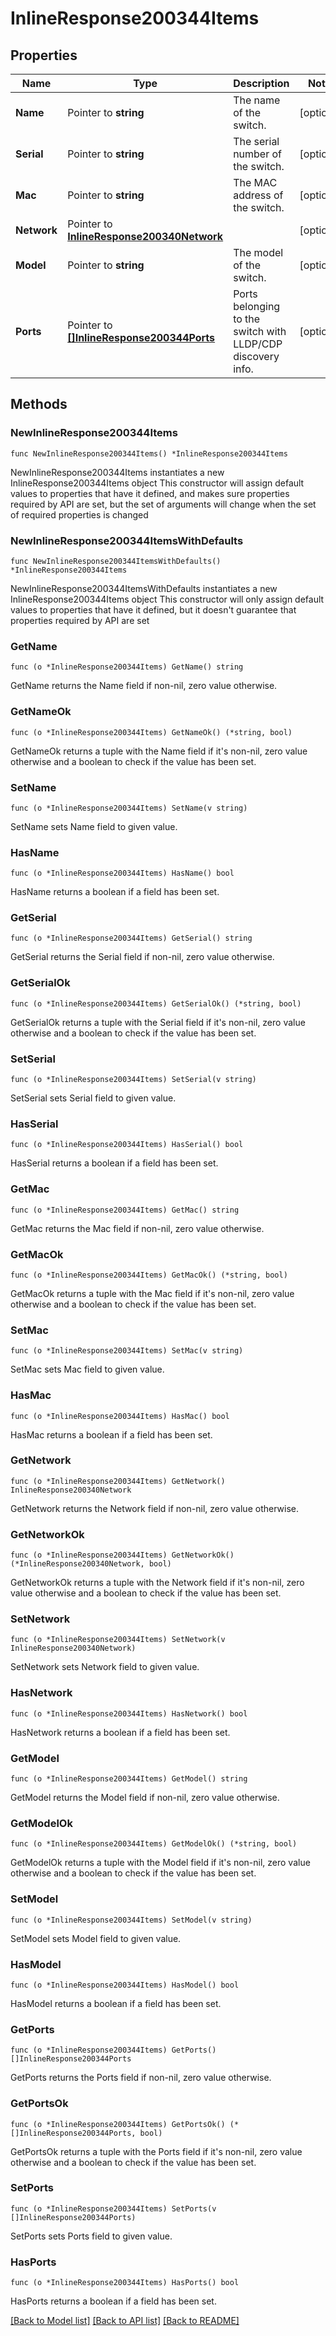 # InlineResponse200344Items

## Properties

Name | Type | Description | Notes
------------ | ------------- | ------------- | -------------
**Name** | Pointer to **string** | The name of the switch. | [optional] 
**Serial** | Pointer to **string** | The serial number of the switch. | [optional] 
**Mac** | Pointer to **string** | The MAC address of the switch. | [optional] 
**Network** | Pointer to [**InlineResponse200340Network**](InlineResponse200340Network.md) |  | [optional] 
**Model** | Pointer to **string** | The model of the switch. | [optional] 
**Ports** | Pointer to [**[]InlineResponse200344Ports**](InlineResponse200344Ports.md) | Ports belonging to the switch with LLDP/CDP discovery info. | [optional] 

## Methods

### NewInlineResponse200344Items

`func NewInlineResponse200344Items() *InlineResponse200344Items`

NewInlineResponse200344Items instantiates a new InlineResponse200344Items object
This constructor will assign default values to properties that have it defined,
and makes sure properties required by API are set, but the set of arguments
will change when the set of required properties is changed

### NewInlineResponse200344ItemsWithDefaults

`func NewInlineResponse200344ItemsWithDefaults() *InlineResponse200344Items`

NewInlineResponse200344ItemsWithDefaults instantiates a new InlineResponse200344Items object
This constructor will only assign default values to properties that have it defined,
but it doesn't guarantee that properties required by API are set

### GetName

`func (o *InlineResponse200344Items) GetName() string`

GetName returns the Name field if non-nil, zero value otherwise.

### GetNameOk

`func (o *InlineResponse200344Items) GetNameOk() (*string, bool)`

GetNameOk returns a tuple with the Name field if it's non-nil, zero value otherwise
and a boolean to check if the value has been set.

### SetName

`func (o *InlineResponse200344Items) SetName(v string)`

SetName sets Name field to given value.

### HasName

`func (o *InlineResponse200344Items) HasName() bool`

HasName returns a boolean if a field has been set.

### GetSerial

`func (o *InlineResponse200344Items) GetSerial() string`

GetSerial returns the Serial field if non-nil, zero value otherwise.

### GetSerialOk

`func (o *InlineResponse200344Items) GetSerialOk() (*string, bool)`

GetSerialOk returns a tuple with the Serial field if it's non-nil, zero value otherwise
and a boolean to check if the value has been set.

### SetSerial

`func (o *InlineResponse200344Items) SetSerial(v string)`

SetSerial sets Serial field to given value.

### HasSerial

`func (o *InlineResponse200344Items) HasSerial() bool`

HasSerial returns a boolean if a field has been set.

### GetMac

`func (o *InlineResponse200344Items) GetMac() string`

GetMac returns the Mac field if non-nil, zero value otherwise.

### GetMacOk

`func (o *InlineResponse200344Items) GetMacOk() (*string, bool)`

GetMacOk returns a tuple with the Mac field if it's non-nil, zero value otherwise
and a boolean to check if the value has been set.

### SetMac

`func (o *InlineResponse200344Items) SetMac(v string)`

SetMac sets Mac field to given value.

### HasMac

`func (o *InlineResponse200344Items) HasMac() bool`

HasMac returns a boolean if a field has been set.

### GetNetwork

`func (o *InlineResponse200344Items) GetNetwork() InlineResponse200340Network`

GetNetwork returns the Network field if non-nil, zero value otherwise.

### GetNetworkOk

`func (o *InlineResponse200344Items) GetNetworkOk() (*InlineResponse200340Network, bool)`

GetNetworkOk returns a tuple with the Network field if it's non-nil, zero value otherwise
and a boolean to check if the value has been set.

### SetNetwork

`func (o *InlineResponse200344Items) SetNetwork(v InlineResponse200340Network)`

SetNetwork sets Network field to given value.

### HasNetwork

`func (o *InlineResponse200344Items) HasNetwork() bool`

HasNetwork returns a boolean if a field has been set.

### GetModel

`func (o *InlineResponse200344Items) GetModel() string`

GetModel returns the Model field if non-nil, zero value otherwise.

### GetModelOk

`func (o *InlineResponse200344Items) GetModelOk() (*string, bool)`

GetModelOk returns a tuple with the Model field if it's non-nil, zero value otherwise
and a boolean to check if the value has been set.

### SetModel

`func (o *InlineResponse200344Items) SetModel(v string)`

SetModel sets Model field to given value.

### HasModel

`func (o *InlineResponse200344Items) HasModel() bool`

HasModel returns a boolean if a field has been set.

### GetPorts

`func (o *InlineResponse200344Items) GetPorts() []InlineResponse200344Ports`

GetPorts returns the Ports field if non-nil, zero value otherwise.

### GetPortsOk

`func (o *InlineResponse200344Items) GetPortsOk() (*[]InlineResponse200344Ports, bool)`

GetPortsOk returns a tuple with the Ports field if it's non-nil, zero value otherwise
and a boolean to check if the value has been set.

### SetPorts

`func (o *InlineResponse200344Items) SetPorts(v []InlineResponse200344Ports)`

SetPorts sets Ports field to given value.

### HasPorts

`func (o *InlineResponse200344Items) HasPorts() bool`

HasPorts returns a boolean if a field has been set.


[[Back to Model list]](../README.md#documentation-for-models) [[Back to API list]](../README.md#documentation-for-api-endpoints) [[Back to README]](../README.md)


